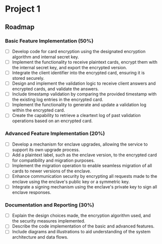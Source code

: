 # Project 1

## Roadmap

### Basic Feature Implementation (50%)

- [ ] Develop code for card encryption using the designated encryption algorithm and internal secret key.
- [ ] Implement the functionality to receive plaintext cards, encrypt them with the internal secret key, and export the encrypted version.
- [ ] Integrate the client identifier into the encrypted card, ensuring it is stored securely.
- [ ] Design and implement the validation logic to receive client answers and encrypted cards, and validate the answers.
- [ ] Include timestamp validation by comparing the provided timestamp with the existing log entries in the encrypted card.
- [ ] Implement the functionality to generate and update a validation log within the encrypted card.
- [ ] Create the capability to retrieve a cleartext log of past validation operations based on an encrypted card.

### Advanced Feature Implementation (20%)

- [ ] Develop a mechanism for enclave upgrades, allowing the service to support its own upgrade process.
- [ ] Add a plaintext label, such as the enclave version, to the encrypted card for compatibility and migration purposes.
- [ ] Implement the migration operation to enable seamless migration of all cards to newer versions of the enclave.
- [ ] Enhance communication security by encrypting all requests made to the enclave using the enclave's public key or a symmetric key.
- [ ] Integrate a signing mechanism using the enclave's private key to sign all enclave responses.

### Documentation and Reporting (30%)

- [ ] Explain the design choices made, the encryption algorithm used, and the security measures implemented.
- [ ] Describe the code implementation of the basic and advanced features.
- [ ] Include diagrams and illustrations to aid understanding of the system architecture and data flows.